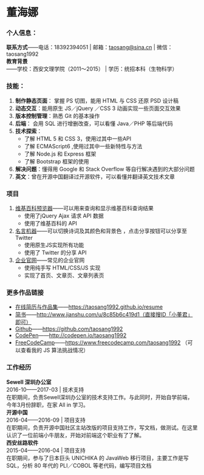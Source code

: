 # 董海娜
### 个人信息：

**联系方式**——电话：18392394051 | 邮箱：taosang@sina.cn | 微信：taosang1992 <br>
**教育背景**——学校：西安文理学院（2011～2015） | 学历：统招本科（生物科学）

### 技能：
1. **制作静态页面**： 掌握 PS 切图，能用 HTML 与 CSS 还原 PSD 设计稿
2. **动态交互**：能用原生 JS／jQuery ／CSS 3 动画实现一些页面交互效果
3. **版本控制管理**：熟悉 Git 的基本操作
4. **后端**： 会用 SQL 进行增删改查，可以看懂 Java／PHP 等后端代码
5. **技术探索**：
    - 了解 HTML 5 和 CSS 3，使用过其中一些API
    - 了解 ECMAScript6 ,使用过其中一些新特性与方法
    - 了解 Node.js 和 Express 框架
    - 了解 Bootstrap 框架的使用
6. **解决问题**：懂得用 Google 和 Stack Overflow 等自行解决遇到的大部分问题
7. **英文**：曾在开源中国翻译过开源软件，可以看懂并翻译英文技术文章   

### 项目
1. [维基百科预览器](https://codepen.io/taosang1992/full/Emyxjy)——可以用来查询和显示维基百科查询结果<br>
    - 使用了jQuery Ajax 请求 API 数据
    - 使用了维基百科的 API
2. [名言机器](https://codepen.io/taosang1992/full/qrQroX/)——可以切换诗词及其颜色和背景色
，点击分享按钮可以分享至 Twitter<br>
    - 使用原生JS实现所有功能
    - 使用了 Twitter 的分享 API
3. [企业官网](https://taosang1992.github.io/WebSite/imooc/)——常见的企业官网<br>
    - 使用纯手写 HTML/CSS/JS 实现
    - 实现了首页、文章页、文章列表页

### 更多作品链接
- [在线简历与作品集](https://taosang1992.github.io/resume)——https://taosang1992.github.io/resume
- [简书](http://www.jianshu.com/u/8c85b6c419d1)——http://www.jianshu.com/u/8c85b6c419d1（直接搜ID「小董君」即可）
- [Github](https://github.com/taosang1992)——https://github.com/taosang1992
- [CodePen](http://codepen.io/taosang1992/pens/public/)——http://codepen.io/taosang1992
- [FreeCodeCamp](https://www.freecodecamp.com/taosang1992)——https://www.freecodecamp.com/taosang1992 （可以查看我的 JS 算法挑战情况）

### 工作经历
**Sewell 深圳办公室** <br>
2016-10——2017-03 | 技术支持 <br>
在职期间，负责Sewell深圳办公室的技术支持工作。与此同时，开始自学前端，今年3月份辞职，在家 All in 学习。<br>
**开源中国** <br>
2016-04——2016-09 | 项目支持 <br>
在职期间，负责开源中国社区主站改版的项目支持工作，写文档，做测试。在这里认识了一位前端小牛朋友，开始对前端这个职业有了了解。<br>
**西安丝路软件** <br>
2015-04——2016-04 | 项目支持 <br>
在职期间，参与了日本巨头 UNICHIKA 的 JavaWeb 移行项目，主要工作是写SQL，分析 80 年代的 PLI／COBOL 等老代码，编写项目文档
